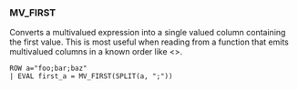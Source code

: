 <!--
This is generated by ESQL’s AbstractFunctionTestCase. Do no edit it. See ../README.md for how to regenerate it.
-->

### MV_FIRST
Converts a multivalued expression into a single valued column containing the
first value. This is most useful when reading from a function that emits
multivalued columns in a known order like <<esql-split>>.

```
ROW a="foo;bar;baz"
| EVAL first_a = MV_FIRST(SPLIT(a, ";"))
```
